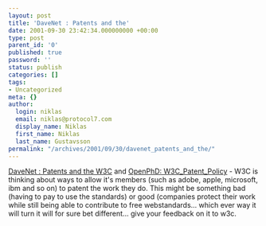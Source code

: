 ```yaml
---
layout: post
title: 'DaveNet : Patents and the'
date: 2001-09-30 23:42:34.000000000 +00:00
type: post
parent_id: '0'
published: true
password: ''
status: publish
categories: []
tags:
- Uncategorized
meta: {}
author:
  login: niklas
  email: niklas@protocol7.com
  display_name: Niklas
  first_name: Niklas
  last_name: Gustavsson
permalink: "/archives/2001/09/30/davenet_patents_and_the/"
---
```

[DaveNet : Patents and the W3C](http://davenet.userland.com/2001/09/30/patentsAndTheW3c) and [OpenPhD: W3C\_Patent\_Policy](http://www.openphd.net/W3C_Patent_Policy/) - W3C is thinking about ways to allow it's members (such as adobe, apple, microsoft, ibm and so on) to patent the work they do. This might be something bad (having to pay to use the standards) or good (companies protect their work while still being able to contribute to free webstandards... which ever way it will turn it will for sure bet different... give your feedback on it to w3c.

